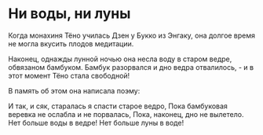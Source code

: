 # Ни воды, ни луны

Когда монахиня Тёно училась Дзен у Букко из Энгаку, она долгое время не могла вкусить плодов медитации.

Наконец, однажды лунной ночью она несла воду в старом ведре, обвязаном бамбуком. Бамбук разорвался и дно ведра отвалилось, - и в этот момент Тёно стала свободной!

В память об этом она написала поэму:

И так, и сяк, старалась я спасти старое ведро,
Пока бамбуковая веревка не ослабла и не порвалась,
Пока, наконец, дно не вылетело.
Нет больше воды в ведре!
Нет больше луны в воде!